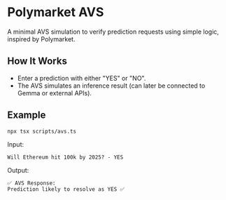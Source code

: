 # Polymarket AVS

A minimal AVS simulation to verify prediction requests using simple logic, inspired by Polymarket.

## How It Works

- Enter a prediction with either "YES" or "NO".
- The AVS simulates an inference result (can later be connected to Gemma or external APIs).

## Example

```bash
npx tsx scripts/avs.ts
```

Input:

```
Will Ethereum hit 100k by 2025? - YES
```

Output:

```
✅ AVS Response:
Prediction likely to resolve as YES ✅
```
